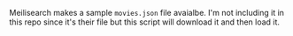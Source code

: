 Meilisearch makes a sample `movies.json` file
avaialbe. I'm not including it in this repo
since it's their file but this script will 
download it and then load it. 


